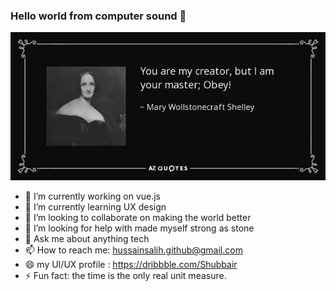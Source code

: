### Hello world from computer sound 👋

![name-of-you-image](mary.jpg)

- 🔭 I’m currently working on vue.js
- 🌱 I’m currently learning UX design
- 👯 I’m looking to collaborate on making the world better
- 🤔 I’m looking for help with made myself strong as stone
- 💬 Ask me about anything tech
- 📫 How to reach me: hussainsalih.github@gmail.com
- 😄 my UI/UX profile : https://dribbble.com/Shubbair
- ⚡ Fun fact: the time is the only real unit measure.
